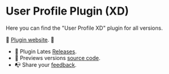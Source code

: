# User Profile Plugin (XD)

Here you can find the "User Profile XD" plugin for all versions.

🚀 [Plugin website](https://janisrozenfelds.com/user-profile-plugin). 🚀


- 🔌 Plugin Lates [Releases](https://github.com/janisrozenfelds/user-profile-plugin-adobe-xd/releases/latest).
- 🔌 Previews versions [source code](https://github.com/janisrozenfelds/user-profile-plugin-adobe-xd/archive/refs/tags/v0.0.7.zip).
- 📭 Share your [feedback](https://userprofile.nolt.io/).


